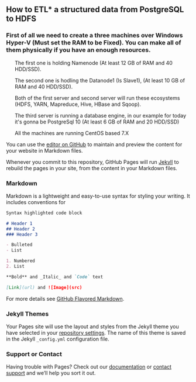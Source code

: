 ## How to ETL* a structured data from PostgreSQL to HDFS
<h3>First of all we need to create a three machines over Windows Hyper-V (Must set the RAM to be Fixed). You can make all of them physically if you have an enough resources.</h3>

<ul>The first one is holding Namenode (At least 12 GB of RAM and 40 HDD/SSD).</ul>
<ul>The second one is hodling the Datanode1 (Is Slave1), (At least 10 GB of RAM and 40 HDD/SSD).</ul>
<ul>Both of the first server and second server will run these ecosystems (HDFS, YARN, Mapreduce, Hive, HBase and Sqoop).</ul>
<ul>The third server is running a database engine, in our example for today it's gonna be PostgreSql 10 (At least 6 GB of RAM and 20 HDD/SSD)</ul>
<ul>All the machines are running CentOS based 7.X</ul>




You can use the [editor on GitHub](https://github.com/mbmasadeh/SqoopCommands/edit/gh-pages/index.md) to maintain and preview the content for your website in Markdown files.

Whenever you commit to this repository, GitHub Pages will run [Jekyll](https://jekyllrb.com/) to rebuild the pages in your site, from the content in your Markdown files.

### Markdown

Markdown is a lightweight and easy-to-use syntax for styling your writing. It includes conventions for

```markdown
Syntax highlighted code block

# Header 1
## Header 2
### Header 3

- Bulleted
- List

1. Numbered
2. List

**Bold** and _Italic_ and `Code` text

[Link](url) and ![Image](src)
```

For more details see [GitHub Flavored Markdown](https://guides.github.com/features/mastering-markdown/).

### Jekyll Themes

Your Pages site will use the layout and styles from the Jekyll theme you have selected in your [repository settings](https://github.com/mbmasadeh/SqoopCommands/settings). The name of this theme is saved in the Jekyll `_config.yml` configuration file.

### Support or Contact

Having trouble with Pages? Check out our [documentation](https://docs.github.com/categories/github-pages-basics/) or [contact support](https://support.github.com/contact) and we’ll help you sort it out.
